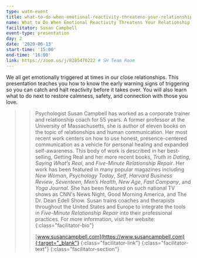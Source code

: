 ```yaml
---
type: watm-event
title: what-to-do-when-emotional-reactivity-threatens-your-relationship-happiness
name: What to Do When Emotional Reactivity Threatens Your Relationship Happiness
facilitator: Susan Campbell
event-type: presentation
day: 2
date: '2020-06-13'
start-time: '15:00'
end-time: '16:00'
link: https://zoom.us/j/8285470222 # SH Team Room
---
```


We all get emotionally triggered at times in our close relationships. This presentation teaches you how to know the early warning signs of triggering so you can catch and halt reactivity before it takes over. You will also learn what to do next to restore calmness, safety, and connection with those you love.

> > Psychologist Susan Campbell has worked as a corporate trainer and relationship coach for 55 years. A former professor at the University of Massachusetts, she is author of eleven books on the topic of relationships and human communication. Her most recent work centers on how to use honest, presence-centered communication as a vehicle for personal healing and expanded self-awareness. This body of work is described in her best-selling, Getting Real and her more recent books, _Truth in Dating_, _Saying What’s Real_, and _Five-Minute Relationship Repair_. Her work has been featured in many popular magazines including _New Woman_, _Psychology Today_, _Self_, _Harvard Business Review_, _Seventeen_, _Men’s Health_, _New Age_, _Fast Company_, and _Yoga Journal_. She has been featured on such national TV shows as CNN's News Night, Good Morning America, and The Dr. Dean Edell Show. Susan trains coaches and therapists throughout the United States and Europe to integrate the tools in _Five-Minute Relationship Repair_ into their professional practices. For more information, visit her website:
> > {:class="facilitator-bio"}
> >
> > [www.susancampbell.com](https://www.susancampbell.com){:target="_blank"}
> > {:class="facilitator-link"}
> {:class="facilitator-text"}
{:class="facilitator-section"}

